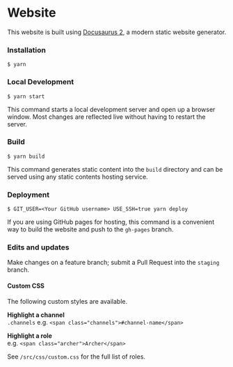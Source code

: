 # Website

This website is built using [Docusaurus 2](https://v2.docusaurus.io/), a modern static website generator.

### Installation

```
$ yarn
```

### Local Development

```
$ yarn start
```

This command starts a local development server and open up a browser window. Most changes are reflected live without having to restart the server.

### Build

```
$ yarn build
```

This command generates static content into the `build` directory and can be served using any static contents hosting service.

### Deployment

```
$ GIT_USER=<Your GitHub username> USE_SSH=true yarn deploy
```

If you are using GitHub pages for hosting, this command is a convenient way to build the website and push to the `gh-pages` branch.


### Edits and updates

Make changes on a feature branch; submit a Pull Request into the `staging` branch.

#### Custom CSS

The following custom styles are available.

**Highlight a channel**<br>
`.channels` e.g. `<span class="channels">#channel-name</span>`

**Highlight a role**<br>
e.g. `<span class="archer">Archer</span>`  

See `/src/css/custom.css` for the full list of roles.
